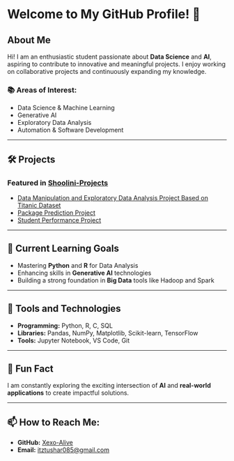 # Welcome to My GitHub Profile! 🌟

## About Me
Hi! I am an enthusiastic student passionate about **Data Science** and **AI**, aspiring to contribute to innovative and meaningful projects. I enjoy working on collaborative projects and continuously expanding my knowledge.

### 📚 Areas of Interest:
- Data Science & Machine Learning
- Generative AI
- Exploratory Data Analysis
- Automation & Software Development

---

## 🛠️ Projects
### Featured in [Shoolini-Projects](https://github.com/Xexo-Alive/Shoolini-Projects)
- [Data Manipulation and Exploratory Data Analysis Project Based on Titanic Dataset](https://github.com/Xexo-Alive/Shoolini-Projects/blob/main/Data_manipulation,_exploratory_data_analysis_Project_based_on_titanic_data_set.ipynb)
- [Package Prediction Project](https://github.com/Xexo-Alive/Shoolini-Projects/blob/main/Package_prediction_project.ipynb)
- [Student Performance Project](https://github.com/Xexo-Alive/Shoolini-Projects/blob/main/Student_performance_project.ipynb)

---

## 🌱 Current Learning Goals
- Mastering **Python** and **R** for Data Analysis
- Enhancing skills in **Generative AI** technologies
- Building a strong foundation in **Big Data** tools like Hadoop and Spark

---

## 🧰 Tools and Technologies
- **Programming:** Python, R, C, SQL
- **Libraries:** Pandas, NumPy, Matplotlib, Scikit-learn, TensorFlow
- **Tools:** Jupyter Notebook, VS Code, Git

---

## 🌟 Fun Fact
I am constantly exploring the exciting intersection of **AI** and **real-world applications** to create impactful solutions.

---

## 📫 How to Reach Me:
- **GitHub:** [Xexo-Alive](https://github.com/Xexo-Alive)
- **Email:** itztushar085@gmail.com 
